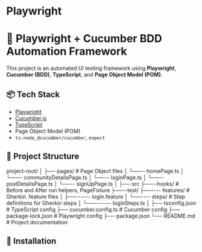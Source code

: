 # Playwright
# 🧪 Playwright + Cucumber BDD Automation Framework

This project is an automated UI testing framework using **Playwright**, **Cucumber (BDD)**, **TypeScript**, and **Page Object Model (POM)**.

## 📦 Tech Stack

- [Playwright](https://playwright.dev/)
- [Cucumber.js](https://github.com/cucumber/cucumber-js)
- [TypeScript](https://www.typescriptlang.org/)
- Page Object Model (POM)
- `ts-node`, `@cucumber/cucumber`, `expect`


## 📁 Project Structure

project-root/ │ 
├── pages/ # Page Object files │ 
└──-- homePage.ts │ 
└──-- communityDetailsPage.ts │ 
└──-- loginPage.ts │ 
└──-- postDetailsPage.ts │ 
└──-- signUpPage.ts │ 
├── src
├──--hooks/ # Before and After run helpers, PageFixture
├──--test/ 
├──---- features/ # Gherkin .feature files │ 
├──------ login.feature │ 
└──---- steps/ # Step definitions for Gherkin steps │ 
└──------- loginSteps.ts │ 
├── tsconfig.json # TypeScript config 
├── cucumber.config.ts # Cucumber config 
├── package-lock.json # Playwright config 
├── package.json 
└── README.md # Project documentation


## 📁 Installation
